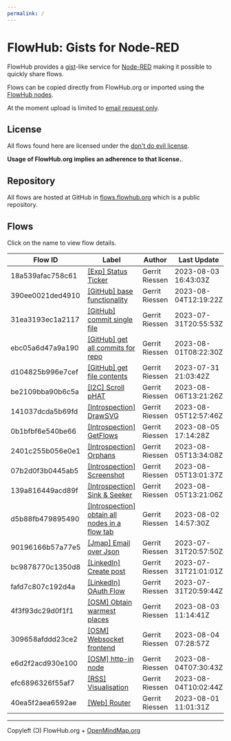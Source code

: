 ```yaml
---
permalink: /
---
```


# FlowHub: Gists for Node-RED

FlowHub provides a [gist](https://en.wikipedia.org/wiki/GitHub#Gist)-like service for [Node-RED](https://nodered.org) making it possible to quickly share flows.

Flows can be copied directly from FlowHub.org or imported using the [FlowHub nodes](https://flows.nodered.org/node/@gregoriusrippenstein/node-red-contrib-flowhub).

At the moment upload is limited to [email request only](mailto:request.apitoken@flowhub.org).

## License

All flows found here are licensed under the [don't do evil license](https://cdn.openmindmap.org/LICENSE.txt).

**Usage of FlowHub.org implies an adherence to that license.**.

## Repository

All flows are hosted at GitHub in [flows.flowhub.org](https://github.com/gorenje/flows.flowhub.org) which is a public repository.


## Flows

Click on the name to view flow details.

| Flow ID | Label | Author | Last Update |
|---------|-------|--------|-------------|
| 18a539afac758c61 |  [[Exp] Status Ticker](https://flowhub.org/f/18a539afac758c61) | Gerrit Riessen | 2023-08-03 16:43:03Z |
| 390ee0021ded4910 |  [[GitHub] base functionality](https://flowhub.org/f/390ee0021ded4910) | Gerrit Riessen | 2023-08-04T12:19:22Z |
| 31ea3193ec1a2117 |  [[GitHub] commit single file](https://flowhub.org/f/31ea3193ec1a2117) | Gerrit Riessen | 2023-07-31T20:55:53Z |
| ebc05a6d47a9a190 |  [[GitHub] get all commits for repo](https://flowhub.org/f/ebc05a6d47a9a190) | Gerrit Riessen | 2023-08-01T08:22:30Z |
| d104825b996e7cef |  [[GitHub] get file contents](https://flowhub.org/f/d104825b996e7cef) | Gerrit Riessen | 2023-07-31 21:03:42Z |
| be2109bba90b6c5a |  [[I2C] Scroll pHAT](https://flowhub.org/f/be2109bba90b6c5a) | Gerrit Riessen | 2023-08-06T13:21:26Z |
| 141037dcda5b69fd |  [[Introspection] DrawSVG](https://flowhub.org/f/141037dcda5b69fd) | Gerrit Riessen | 2023-08-05T12:57:46Z |
| 0b1bfbf6e540be66 |  [[Introspection] GetFlows](https://flowhub.org/f/0b1bfbf6e540be66) | Gerrit Riessen | 2023-08-05 17:14:28Z |
| 2401c255b056e0e1 |  [[Introspection] Orphans](https://flowhub.org/f/2401c255b056e0e1) | Gerrit Riessen | 2023-08-05T13:34:08Z |
| 07b2d0f3b0445ab5 |  [[Introspection] Screenshot](https://flowhub.org/f/07b2d0f3b0445ab5) | Gerrit Riessen | 2023-08-05T13:01:37Z |
| 139a816449acd89f |  [[Introspection] Sink &amp; Seeker](https://flowhub.org/f/139a816449acd89f) | Gerrit Riessen | 2023-08-05T13:21:06Z |
| d5b88fb479895490 |  [[Introspection] obtain all nodes in a flow tab](https://flowhub.org/f/d5b88fb479895490) | Gerrit Riessen | 2023-08-02 14:57:30Z |
| 90196166b57a77e5 |  [[Jmap] Email over Json](https://flowhub.org/f/90196166b57a77e5) | Gerrit Riessen | 2023-07-31T20:57:50Z |
| bc9878770c1350d8 |  [[LinkedIn] Create post](https://flowhub.org/f/bc9878770c1350d8) | Gerrit Riessen | 2023-07-31T21:01:01Z |
| fafd7c807c192d4a |  [[LinkedIn] OAuth Flow](https://flowhub.org/f/fafd7c807c192d4a) | Gerrit Riessen | 2023-07-31T20:59:44Z |
| 4f3f93dc29d0f1f1 |  [[OSM] Obtain warmest places](https://flowhub.org/f/4f3f93dc29d0f1f1) | Gerrit Riessen | 2023-08-03 11:14:41Z |
| 309658afddd23ce2 |  [[OSM] Websocket frontend](https://flowhub.org/f/309658afddd23ce2) | Gerrit Riessen | 2023-08-04 07:28:57Z |
| e6d2f2acd930e100 |  [[OSM] http-in node](https://flowhub.org/f/e6d2f2acd930e100) | Gerrit Riessen | 2023-08-04T07:30:43Z |
| efc6896326f55af7 |  [[RSS] Visualisation](https://flowhub.org/f/efc6896326f55af7) | Gerrit Riessen | 2023-08-04T10:02:44Z |
| 40ea5f2aea6592ae |  [[Web] Router](https://flowhub.org/f/40ea5f2aea6592ae) | Gerrit Riessen | 2023-08-01 11:01:31Z |

---

Copyleft (Ɔ) FlowHub.org + [OpenMindMap.org](https://blog.openmindmap.org)
